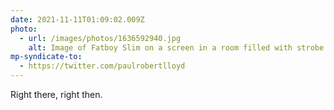 ```yaml
---
date: 2021-11-11T01:09:02.009Z
photo:
  - url: /images/photos/1636592940.jpg
    alt: Image of Fatboy Slim on a screen in a room filled with strobe lights.
mp-syndicate-to:
  - https://twitter.com/paulrobertlloyd
---
```

Right there, right then.
